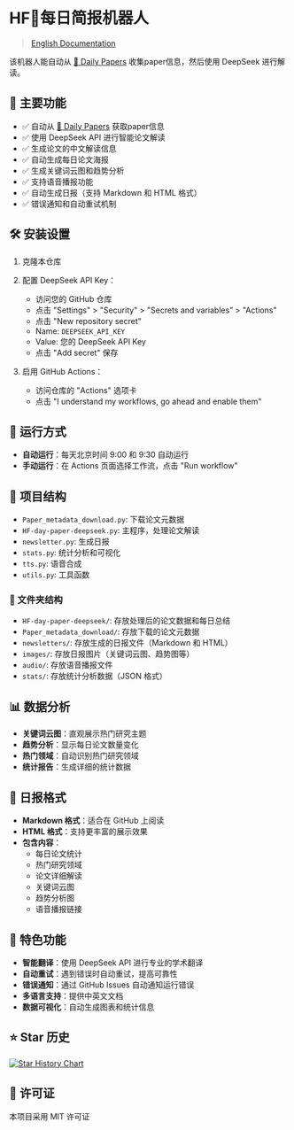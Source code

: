 # HF🤗每日简报机器人
> [English Documentation](README.md)

该机器人能自动从 [🤗 Daily Papers](https://huggingface.co/papers) 收集paper信息，然后使用 DeepSeek 进行解读。

## 🚀 主要功能

- ✅ 自动从 [🤗 Daily Papers](https://huggingface.co/papers) 获取paper信息
- ✅ 使用 DeepSeek API 进行智能论文解读
- ✅ 生成论文的中文解读信息
- ✅ 自动生成每日论文海报
- ✅ 生成关键词云图和趋势分析
- ✅ 支持语音播报功能
- ✅ 自动生成日报（支持 Markdown 和 HTML 格式）
- ✅ 错误通知和自动重试机制

## 🛠️ 安装设置

1. 克隆本仓库

2. 配置 DeepSeek API Key：
   - 访问您的 GitHub 仓库
   - 点击 "Settings" > "Security" > "Secrets and variables" > "Actions"
   - 点击 "New repository secret"
   - Name: `DEEPSEEK_API_KEY`
   - Value: 您的 DeepSeek API Key
   - 点击 "Add secret" 保存

3. 启用 GitHub Actions：
   - 访问仓库的 "Actions" 选项卡
   - 点击 "I understand my workflows, go ahead and enable them"

## 🔄 运行方式

- **自动运行**：每天北京时间 9:00 和 9:30 自动运行
- **手动运行**：在 Actions 页面选择工作流，点击 "Run workflow"

## 📁 项目结构

- `Paper_metadata_download.py`: 下载论文元数据
- `HF-day-paper-deepseek.py`: 主程序，处理论文解读
- `newsletter.py`: 生成日报
- `stats.py`: 统计分析和可视化
- `tts.py`: 语音合成
- `utils.py`: 工具函数

### 📂 文件夹结构

- `HF-day-paper-deepseek/`: 存放处理后的论文数据和每日总结
- `Paper_metadata_download/`: 存放下载的论文元数据
- `newsletters/`: 存放生成的日报文件（Markdown 和 HTML）
- `images/`: 存放日报图片（关键词云图、趋势图等）
- `audio/`: 存放语音播报文件
- `stats/`: 存放统计分析数据（JSON 格式）

## 📊 数据分析

- **关键词云图**：直观展示热门研究主题
- **趋势分析**：显示每日论文数量变化
- **热门领域**：自动识别热门研究领域
- **统计报告**：生成详细的统计数据

## 📝 日报格式

- **Markdown 格式**：适合在 GitHub 上阅读
- **HTML 格式**：支持更丰富的展示效果
- **包含内容**：
  - 每日论文统计
  - 热门研究领域
  - 论文详细解读
  - 关键词云图
  - 趋势分析图
  - 语音播报链接

## 🎯 特色功能

- **智能翻译**：使用 DeepSeek API 进行专业的学术翻译
- **自动重试**：遇到错误时自动重试，提高可靠性
- **错误通知**：通过 GitHub Issues 自动通知运行错误
- **多语言支持**：提供中英文文档
- **数据可视化**：自动生成图表和统计信息

## ⭐ Star 历史

[![Star History Chart](https://api.star-history.com/svg?repos=2404589803/hf-daily-paper-newsletter-chinese&type=Date)](https://star-history.com/#2404589803/hf-daily-paper-newsletter-chinese&Date)

## 📄 许可证

本项目采用 MIT 许可证 